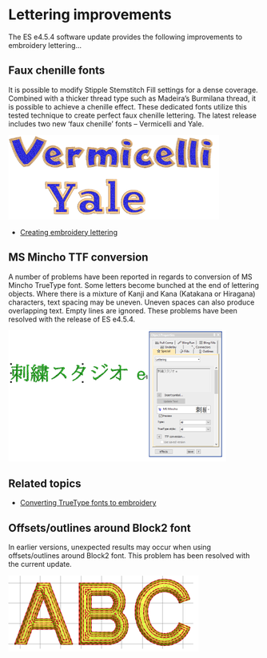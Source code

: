 # Lettering improvements

The ES e4.5.4 software update provides the following improvements to embroidery lettering…

## Faux chenille fonts

It is possible to modify Stipple Stemstitch Fill settings for a dense coverage. Combined with a thicker thread type such as Madeira’s Burmilana thread, it is possible to achieve a chenille effect. These dedicated fonts utilize this tested technique to create perfect faux chenille lettering. The latest release includes two new ‘faux chenille’ fonts – Vermicelli and Yale.

![FauxChenilleFonts.png](assets/FauxChenilleFonts.png)

- [Creating embroidery lettering](../../Lettering/lettering_create/Creating_embroidery_lettering1)

## MS Mincho TTF conversion

A number of problems have been reported in regards to conversion of MS Mincho TrueType font. Some letters become bunched at the end of lettering objects. Where there is a mixture of Kanji and Kana (Katakana or Hiragana) characters, text spacing may be uneven. Uneven spaces can also produce overlapping text. Empty lines are ignored. These problems have been resolved with the release of ES e4.5.4.

![MSMinchoConversion.png](assets/MSMinchoConversion.png)

## Related topics

- [Converting TrueType fonts to embroidery](../../Lettering/lettering_custom/Converting_TrueType_fonts_to_embroidery)

## Offsets/outlines around Block2 font

In earlier versions, unexpected results may occur when using offsets/outlines around Block2 font. This problem has been resolved with the current update.

![Block2Offsets.png](assets/Block2Offsets.png)
